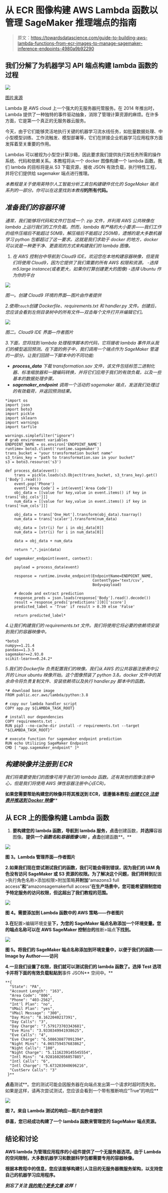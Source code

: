 # 从 ECR 图像构建 AWS Lambda 函数以管理 SageMaker 推理端点的指南

> 原文：<https://towardsdatascience.com/guide-to-building-aws-lambda-functions-from-ecr-images-to-manage-sagemaker-inference-endpoints-4980a9b92290>

## 我们分解了为机器学习 API 端点构建 lambda 函数的过程

![](img/55b6fda91bc2841011d218f2ac2a6a07.png)

[图片来源](https://www.freepik.com/free-photo/container-terminal-wharf-transport_1116323.htm#query=container&position=3&from_view=search&track=sph)

Lambda 是 AWS cloud 上一个强大的无服务器托管服务。在 2014 年推出时，Lambda 提供了一种独特的事件驱动抽象，消除了管理计算资源的麻烦。在许多方面，它是第一个真正的无服务器云服务。

今天，由于它们能够灵活地执行关键的机器学习流水线任务，如批量数据处理、中小型模型训练、工作流触发、模型部署等，它们在拼接企业机器学习应用程序方面发挥着至关重要的作用。

Lambdas 可以被视为小型空计算沙箱，因此要求我们提供执行其任务所需的操作系统、代码和依赖关系。本教程将从一个 docker 图像构建一个 lambda 函数。我们 lambda 的目标将是从 S3 下载资源，接收 JSON 有效负载，执行特性工程，并将它们提供给 sagemaker 端点进行推理。

*本教程是关于使用英特尔人工智能分析工具包构建硬件优化的 SageMaker 端点系列的一部分。你可以在这里找到本教程*[](https://github.com/eduand-alvarez/ai-kit-sagemaker-templates/tree/main/xgboost-daal4py/1_lambda-container)**的所有代码。**

## ***准备我们的容器环境***

*通常，我们能够将代码和文件打包成一个. zip 文件，并利用 AWS 公共映像在 lambda 上运行我们的工作负载。然而，lambda 有严格的大小要求——我们工作的组件压缩后不能超过 50MB，解压缩后不能超过 250MB，遗憾的是大多数机器学习 python 包都超过了这一要求。这就是我们求助于 docker 的地方，docker 可以说是一种更干净、更直观的方式来构建我们的 lambda 图像。*

1.  *在 AWS 控制台中导航到 Cloud9 IDE。欢迎您在本地构建容器映像，但是我们将使用 Cloud9，因为它提供了我们需要的所有 AWS 权限和资源。
    -选择 m5.large instance(或者更大，如果你打算创建更大的图像)
    -选择 Ubuntu 作为你的平台*

*![](img/7c2ab3293b1e20a7d3237815f45bb16a.png)*

*图一。创建 Cloud9 环境的界面—图片由作者提供*

*2.使用`touch`创建 Dockerfile、requirements.txt 和 handler.py 文件。创建后，您应该会看到左侧目录树中的所有文件—双击每个文件打开并编辑它们。*

*![](img/7025432101dbc1350e5169def278c702.png)*

*图二。Cloud9 IDE 界面—作者图片*

*3.下面，您将找到 lambda 处理程序脚本的代码，它将接收 lambda 事件并从我们的模型返回预测。在下面的例子中，我们调用一个端点作为 SageMaker 管道的一部分。让我们回顾一下脚本中的不同功能:*

*   ***process_data** 下载 transformation.sav 文件，该文件包括标签二进制化器、标准缩放器和一键编码转换，并将它们应用于我们的有效负载，以及一些基本的数据处理步骤。*
*   ***sagemaker_endpoint** 调用一个活动的 sagemaker 端点，发送我们处理过的有效载荷，并返回预测结果。*

```
*import os
import json
import boto3
import pickle
import sklearn
import warnings
import tarfile

warnings.simplefilter("ignore")
# grab environment variables
ENDPOINT_NAME = os.environ['ENDPOINT_NAME']
runtime= boto3.client('runtime.sagemaker')
trans_bucket = "your transformation bucket name"
s3_trans_key = "path to transformation.sav in your bucket"
s3 = boto3.resource('s3')

def process_data(event):
    trans = pickle.loads(s3.Object(trans_bucket, s3_trans_key).get()['Body'].read())
    event.pop('Phone')
    event['Area Code'] = int(event['Area Code'])
    obj_data = [[value for key,value in event.items() if key in trans['obj_cols']]]
    num_data = [[value for key,value in event.items() if key in trans['num_cols']]]

    obj_data = trans['One_Hot'].transform(obj_data).toarray()
    num_data = trans['scaler'].transform(num_data)

    obj_data = [str(i) for i in obj_data[0]]
    num_data = [str(i) for i in num_data[0]]

    data = obj_data + num_data

    return ",".join(data)

def sagemaker_endpoint(event, context):

    payload = process_data(event)

    response = runtime.invoke_endpoint(EndpointName=ENDPOINT_NAME,
                                       ContentType='text/csv',
                                       Body=payload)

    # decode and extract prediction                                   
    response_preds = json.loads(response['Body'].read().decode())
    result = response_preds['predictions'][0]['score']
    predicted_label = 'True' if result > 0.39 else 'False' 

    return predicted_label*
```

*4.让我们构建我们的 requirements.txt 文件。我们将使用它将必要的依赖项安装到我们的容器映像中。*

```
*boto3
numpy==1.21.4
pandas==1.3.5
sagemaker==2.93.0
scikit-learn==0.24.2*
```

*5.我们的 Dockerfile 负责配置我们的映像。我们从 AWS 的公共容器注册表中公开的 Linux ubuntu 映像开始。这个图像预装了 python 3.8。docker 文件中的其余命令将负责复制文件、安装依赖项以及执行 handler.py 脚本中的函数。*

```
*# download base image
FROM public.ecr.aws/lambda/python:3.8

# copy our lambda handler script
COPY app.py ${LAMBDA_TASK_ROOT}

# install our dependencies
COPY requirements.txt .
RUN pip3 --no-cache-dir install -r requirements.txt --target "${LAMBDA_TASK_ROOT}"

# execute function for sagemaker endpoint prediction
RUN echo Utilizing SageMaker Endpoint
CMD [ "app.sagemaker_endpoint" ]*
```

## *构建映像并注册到 ECR*

*我们将需要使我们的图像可用于我们的 lambda 函数。还有其他的图像注册中心，但是我们将使用 AWS 弹性容器注册中心(ECR)。*

**如果您需要帮助构建您的映像并将其推送到 ECR，请遵循本教程:**[***创建 ECR 注册表并推送到 Docker 映像***](https://medium.com/@eduand-alvarez/creating-an-ecr-registry-and-pushing-a-docker-image-93e372e74ff7?source=your_stories_page-------------------------------------)**

## **从 ECR 上的图像构建 Lambda 函数**

1.  **要构建您的 lambda 函数，导航到 lambda 服务，点击**创建函数，**并选择**容器图像。**提供一个*函数名*和*容器图像 URI* ，点击**创建函数**。**

**![](img/12c354d5bdc0bb665e397c50d03b7fce.png)**

**图 3。Lambda 管理界面—作者图片**

**2.如果我们现在尝试测试我们的函数，我们可能会得到错误，因为我们的 IAM 角色没有访问 SageMaker 或 S3 资源的权限。为了解决这个问题，我们将转到**配置>执行角色名称>添加权限>附加策略**并附加**“amazons3 full access”**和**“amazonsagemakerfull access”**在生产场景中，您可能希望限制您给予特定服务的访问权限，但这超出了我们教程的范围。**

**![](img/3cadae6b2df8a20065cc0dc17c0d64e8.png)**

**图 4。需要添加到 Lambda 函数中的 AWS 策略——作者图片**

**3.在**配置>编辑环境变量**下，为您的 SageMaker 端点名称添加一个环境变量。您的端点名称可以在 AWS SageMaker 控制台的**推断>端点**下找到。**

**![](img/e2d3b2d601340d66d624fd1368d7c19e.png)**

**图 5。将我们的 SageMaker 端点名称添加到环境变量中，以便于我们的函数——Image by Author——访问**

**4.一旦我们设置了权限，我们就可以测试我们的 lambda 函数了。选择 Test 选项卡并将下面的有效负载粘贴到**事件 JSON** 空间中。**

```
**{
  "State": "PA",
  "Account Length": "163",
  "Area Code": "806",
  "Phone": "403-2562",
  "Int'l Plan": "no",
  "VMail Plan": "yes",
  "VMail Message": "300",
  "Day Mins": "8.1622040217391",
  "Day Calls": "3",
  "Day Charge": "7.579173703343681",
  "Eve Mins": "3.9330349941938625",
  "Eve Calls": "4",
  "Eve Charge": "6.508638877091394",
  "Night Mins": "4.065759457683862",
  "Night Calls": "100",
  "Night Charge": "5.1116239145545554",
  "Intl Mins": "4.9281602056057885",
  "Intl Calls": "6",
  "Intl Charge": "5.673203040696216",
  "CustServ Calls": "3"
 }**
```

**点击**测试**。您的测试可能会因服务器在向端点发出第一个请求时超时而失败。如果是这样，请再次尝试测试，您应该会看到一个带有推断响应“True”的响应**

**![](img/66086ee129080c7949788ef5b6430f47.png)**

**图 7。来自 Lambda 测试的响应—图片由作者提供**

**恭喜，您已经成功构建了一个 lambda 函数来管理您的 SageMaker 端点资源。**

## **结论和讨论**

**AWS lambda 为管理应用程序的小组件提供了一个无服务器选项。由于 Lambda 的空间限制，大多数机器学习和数据科学包都需要专用的容器映像。**

**根据本教程中的信息，您应该能够构建引人注目的无服务器微服务架构，以支持您自己的机器学习应用程序。**

*****别忘了关注*** [***我的简介更多文章***](https://eduand-alvarez.medium.com/) ***这样！*****